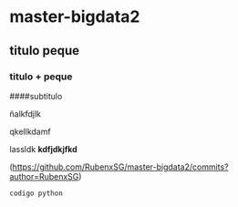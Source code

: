 # master-bigdata2

## titulo peque

### titulo + peque

####subtitulo

ñalkfdjlk

qkellkdamf

lassldk **kdfjdkjfkd** 

(https://github.com/RubenxSG/master-bigdata2/commits?author=RubenxSG)

``
codigo python
``
